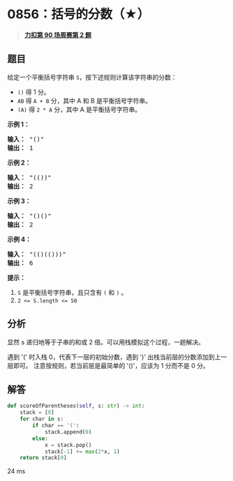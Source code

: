 # 0856：括号的分数（★）


> <u>**[力扣第 90 场周赛第 2 题](https://leetcode.cn/problems/score-of-parentheses/)**</u>

## 题目

<p>给定一个平衡括号字符串 <code>S</code>，按下述规则计算该字符串的分数：</p>

<ul>
<li><code>()</code> 得 1 分。</li>
<li><code>AB</code> 得 <code>A + B</code> 分，其中 A 和 B 是平衡括号字符串。</li>
<li><code>(A)</code> 得 <code>2 * A</code> 分，其中 A 是平衡括号字符串。</li>
</ul>



<p><strong>示例 1：</strong></p>

<pre><strong>输入： </strong>&quot;()&quot;
<strong>输出： </strong>1
</pre>

<p><strong>示例 2：</strong></p>

<pre><strong>输入： </strong>&quot;(())&quot;
<strong>输出： </strong>2
</pre>

<p><strong>示例 3：</strong></p>

<pre><strong>输入： </strong>&quot;()()&quot;
<strong>输出： </strong>2
</pre>

<p><strong>示例 4：</strong></p>

<pre><strong>输入： </strong>&quot;(()(()))&quot;
<strong>输出： </strong>6
</pre>



<p><strong>提示：</strong></p>

<ol>
<li><code>S</code> 是平衡括号字符串，且只含有 <code>(</code> 和 <code>)</code> 。</li>
<li><code>2 &lt;= S.length &lt;= 50</code></li>
</ol>


## 分析

显然 s 递归地等于子串的和或 2 倍。可以用栈模拟这个过程，一趟解决。

遇到 '(' 时入栈 0，代表下一层的初始分数，遇到 ')' 出栈当前层的分数添加到上一层即可。
注意按规则，若当前层是最简单的 '()'，应该为 1 分而不是 0 分。

## 解答

```python
def scoreOfParentheses(self, s: str) -> int:
    stack = [0]
    for char in s:
        if char == '(':
            stack.append(0)
        else:
            x = stack.pop()
            stack[-1] += max(2*x, 1)
    return stack[0]
```
24 ms

